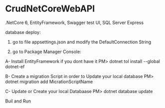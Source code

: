 # CrudNetCoreWebAPI
.NetCore 6, EntityFramework, Swagger test UI, SQL Server Express

database deploy:

1) go to file appsettings.json and modify the DefaultConnection String

2) go to Package Manager Console:

A- Install EntityFramework if you dont have it
PM> dotnet tol install --global dotnet-ef

B- Create a migration Script in order to Update your local database
PM> dotnet migration add MicrationScriptName

C- Update or Create your local Databaase
PM> dotnet database update

Buil and Run
